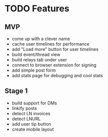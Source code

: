 # TODO Features

## MVP

- come up with a clever name
- cache user timelines for performance
- add "Load more" button for user timelines
- build event/thread view
- build relays tab under user
- connect to browser extension for signing
- add simple post form
- add stats page for debugging and cool stats

## Stage 1

- build support for DMs
- linkify posts
- detect LN invoices
- detect LNURL
- add user tip button
- create mobile layout
